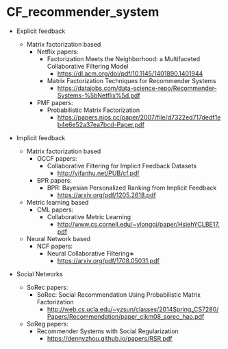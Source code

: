 # CF_recommender_system

- Explicit feedback
	- Matrix factorization based
		- Netflix papers: 
			- Factorization Meets the Neighborhood: a Multifaceted Collaborative Filtering Model
				- https://dl.acm.org/doi/pdf/10.1145/1401890.1401944
			- Matrix Factorization Techniques for Recommender Systems
				- https://datajobs.com/data-science-repo/Recommender-Systems-%5bNetflix%5d.pdf
		- PMF papers: 
			- Probabilistic Matrix Factorization
				- https://papers.nips.cc/paper/2007/file/d7322ed717dedf1eb4e6e52a37ea7bcd-Paper.pdf
- Implicit feedback
	- Matrix factorization based
		- OCCF papers: 
			- Collaborative Filtering for Implicit Feedback Datasets
				- http://yifanhu.net/PUB/cf.pdf
		- BPR papers:
			- BPR: Bayesian Personalized Ranking from Implicit Feedback
				- https://arxiv.org/pdf/1205.2618.pdf
	- Metric learning based
		- CML papers:
			- Collaborative Metric Learning
				- http://www.cs.cornell.edu/~ylongqi/paper/HsiehYCLBE17.pdf
	- Neural Network based
		- NCF papers:
			- Neural Collaborative Filtering∗
				- https://arxiv.org/pdf/1708.05031.pdf

- Social Networks
	- SoRec papers:
		- SoRec: Social Recommendation Using Probabilistic Matrix Factorization
			- http://web.cs.ucla.edu/~yzsun/classes/2014Spring_CS7280/Papers/Recommendation/paper_cikm08_sorec_hao.pdf
	- SoReg papers:
		- Recommender Systems with Social Regularization
			- https://dennyzhou.github.io/papers/RSR.pdf
